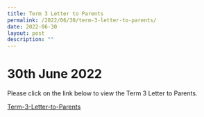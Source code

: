 ```yaml
---
title: Term 3 Letter to Parents
permalink: /2022/06/30/term-3-letter-to-parents/
date: 2022-06-30
layout: post
description: ""
---
```

# 30th June 2022

Please click on the link below to view the Term 3 Letter to Parents.

[Term-3-Letter-to-Parents](/files/MOECFSLTP_2022_0069_Term-3-Letter-to-Parents-2.pdf)